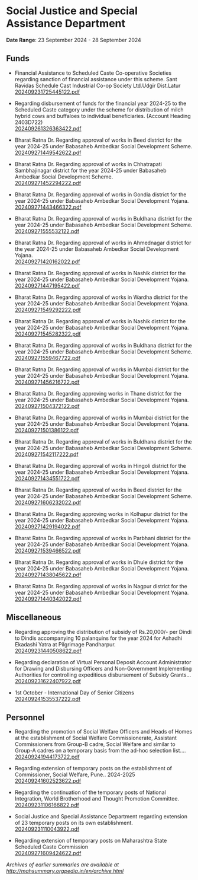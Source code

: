# Social Justice and Special Assistance Department

**Date Range**: 23 September 2024 - 28 September 2024


## Funds
- Financial Assistance to Scheduled Caste Co-operative Societies regarding sanction of financial assistance under this scheme. Sant Ravidas Schedule Cast Industrial Co-op Society Ltd.Udgir Dist.Latur\
  [202409231725445122.pdf](https://gr.maharashtra.gov.in/Site/Upload/Government%20Resolutions/English/202409231725445122.pdf)

- Regarding disbursement of funds for the financial year 2024-25 to the Scheduled Caste category under the scheme for distribution of milch hybrid cows and buffaloes to individual beneficiaries. (Account Heading 2403D722)\
  [202409261326363422.pdf](https://gr.maharashtra.gov.in/Site/Upload/Government%20Resolutions/English/202409261326363422.pdf)

- Bharat Ratna Dr. Regarding approval of works in Beed district for the year 2024-25 under Babasaheb Ambedkar Social Development Scheme.\
  [202409271449542622.pdf](https://gr.maharashtra.gov.in/Site/Upload/Government%20Resolutions/English/202409271449542622.pdf)

- Bharat Ratna Dr. Regarding approval of works in Chhatrapati Sambhajinagar district for the year 2024-25 under Babasaheb Ambedkar Social Development Scheme.\
  [202409271452294222.pdf](https://gr.maharashtra.gov.in/Site/Upload/Government%20Resolutions/English/202409271452294222.pdf)

- Bharat Ratna Dr. Regarding approval of works in Gondia district for the year 2024-25 under Babasaheb Ambedkar Social Development Yojana.\
  [202409271443466322.pdf](https://gr.maharashtra.gov.in/Site/Upload/Government%20Resolutions/English/202409271443466322.pdf)

- Bharat Ratna Dr. Regarding approval of works in Buldhana district for the year 2024-25 under Babasaheb Ambedkar Social Development Scheme.\
  [202409271555532122.pdf](https://gr.maharashtra.gov.in/Site/Upload/Government%20Resolutions/English/202409271555532122.pdf)

- Bharat Ratna Dr. Regarding approval of works in Ahmednagar district for the year 2024-25 under Babasaheb Ambedkar Social Development Yojana.\
  [202409271420162022.pdf](https://gr.maharashtra.gov.in/Site/Upload/Government%20Resolutions/English/202409271420162022.pdf)

- Bharat Ratna Dr. Regarding approval of works in Nashik district for the year 2024-25 under Babasaheb Ambedkar Social Development Yojana.\
  [202409271447195422.pdf](https://gr.maharashtra.gov.in/Site/Upload/Government%20Resolutions/English/202409271447195422.pdf)

- Bharat Ratna Dr. Regarding approval of works in Wardha district for the year 2024-25 under Babasaheb Ambedkar Social Development Yojana.\
  [202409271549292222.pdf](https://gr.maharashtra.gov.in/Site/Upload/Government%20Resolutions/English/202409271549292222.pdf)

- Bharat Ratna Dr. Regarding approval of works in Nashik district for the year 2024-25 under Babasaheb Ambedkar Social Development Yojana.\
  [202409271545282322.pdf](https://gr.maharashtra.gov.in/Site/Upload/Government%20Resolutions/English/202409271545282322.pdf)

- Bharat Ratna Dr. Regarding approval of works in Buldhana district for the year 2024-25 under Babasaheb Ambedkar Social Development Scheme.\
  [202409271559467722.pdf](https://gr.maharashtra.gov.in/Site/Upload/Government%20Resolutions/English/202409271559467722.pdf)

- Bharat Ratna Dr. Regarding approval of works in Mumbai district for the year 2024-25 under Babasaheb Ambedkar Social Development Yojana.\
  [202409271456216722.pdf](https://gr.maharashtra.gov.in/Site/Upload/Government%20Resolutions/English/202409271456216722...pdf)

- Bharat Ratna Dr. Regarding approving works in Thane district for the year 2024-25 under Babasaheb Ambedkar Social Development Yojana.\
  [202409271504372122.pdf](https://gr.maharashtra.gov.in/Site/Upload/Government%20Resolutions/English/202409271504372122.pdf)

- Bharat Ratna Dr. Regarding approval of works in Mumbai district for the year 2024-25 under Babasaheb Ambedkar Social Development Yojana.\
  [202409271501386122.pdf](https://gr.maharashtra.gov.in/Site/Upload/Government%20Resolutions/English/202409271501386122.pdf)

- Bharat Ratna Dr. Regarding approval of works in Buldhana district for the year 2024-25 under Babasaheb Ambedkar Social Development Scheme.\
  [202409271542117222.pdf](https://gr.maharashtra.gov.in/Site/Upload/Government%20Resolutions/English/202409271542117222.pdf)

- Bharat Ratna Dr. Regarding approval of works in Hingoli district for the year 2024-25 under Babasaheb Ambedkar Social Development Yojana.\
  [202409271434551722.pdf](https://gr.maharashtra.gov.in/Site/Upload/Government%20Resolutions/English/202409271434551722.pdf)

- Bharat Ratna Dr. Regarding approval of works in Beed district for the year 2024-25 under Babasaheb Ambedkar Social Development Scheme.\
  [202409271606232022.pdf](https://gr.maharashtra.gov.in/Site/Upload/Government%20Resolutions/English/202409271606232022.pdf)

- Bharat Ratna Dr. Regarding approving works in Kolhapur district for the year 2024-25 under Babasaheb Ambedkar Social Development Yojana.\
  [202409271429194022.pdf](https://gr.maharashtra.gov.in/Site/Upload/Government%20Resolutions/English/202409271429194022.pdf)

- Bharat Ratna Dr. Regarding approval of works in Parbhani district for the year 2024-25 under Babasaheb Ambedkar Social Development Yojana.\
  [202409271539466522.pdf](https://gr.maharashtra.gov.in/Site/Upload/Government%20Resolutions/English/202409271539466522.pdf)

- Bharat Ratna Dr. Regarding approval of works in Dhule district for the year 2024-25 under Babasaheb Ambedkar Social Development Yojana.\
  [202409271438045622.pdf](https://gr.maharashtra.gov.in/Site/Upload/Government%20Resolutions/English/202409271438045622.pdf)

- Bharat Ratna Dr. Regarding approval of works in Nagpur district for the year 2024-25 under Babasaheb Ambedkar Social Development Yojana.\
  [202409271440342022.pdf](https://gr.maharashtra.gov.in/Site/Upload/Government%20Resolutions/English/202409271440342022.pdf)

## Miscellaneous
- Regarding approving the distribution of subsidy of Rs.20,000/- per Dindi to Dindis accompanying 10 palanquins for the year 2024 for Ashadhi Ekadashi Yatra at Pilgrimage Pandharpur.\
  [202409231440508622.pdf](https://gr.maharashtra.gov.in/Site/Upload/Government%20Resolutions/English/202409231440508622.pdf)

- Regarding declaration of Virtual Personal Deposit Account Administrator for Drawing and Disbursing Officers and Non-Government Implementing Authorities for controlling expeditious disbursement of Subsidy Grants...\
  [202409231622407922.pdf](https://gr.maharashtra.gov.in/Site/Upload/Government%20Resolutions/English/202409231622407922.pdf)

- 1st October - International Day of Senior Citizens\
  [202409241535537222.pdf](https://gr.maharashtra.gov.in/Site/Upload/Government%20Resolutions/English/202409241535537222.pdf)

## Personnel
- Regarding the promotion of Social Welfare Officers and Heads of Homes at the establishment of Social Welfare Commissionerate, Assistant Commissioners from Group-B cadre, Social Welfare and similar to Group-A cadres on a temporary basis from the ad-hoc selection list....\
  [202409241944173722.pdf](https://gr.maharashtra.gov.in/Site/Upload/Government%20Resolutions/English/202409241944173722.pdf)

- Regarding extension of temporary posts on the establishment of Commissioner, Social Welfare, Pune.. 2024-2025\
  [202409241602523622.pdf](https://gr.maharashtra.gov.in/Site/Upload/Government%20Resolutions/English/202409241602523622.pdf)

- Regarding the continuation of the temporary posts of National Integration, World Brotherhood and Thought Promotion Committee.\
  [202409231106166822.pdf](https://gr.maharashtra.gov.in/Site/Upload/Government%20Resolutions/English/202409231106166822.pdf)

- Social Justice and Special Assistance Department regarding extension of 23 temporary posts on its own establishment.\
  [202409231110043922.pdf](https://gr.maharashtra.gov.in/Site/Upload/Government%20Resolutions/English/202409231110043922.pdf)

- Regarding extension of temporary posts on Maharashtra State Scheduled Caste Commission\
  [202409271609424622.pdf](https://gr.maharashtra.gov.in/Site/Upload/Government%20Resolutions/English/202409271609424622.pdf)


*Archives of earlier summaries are available at http://mahsummary.orgpedia.in/en/archive.html*